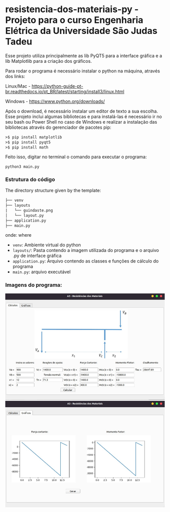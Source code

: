 # resistencia-dos-materiais-py - Projeto para o curso Engenharia Elétrica da Universidade São Judas Tadeu

Esse projeto utiliza principalmente as lib PyQT5 para a interface gráfica e a lib Matplotlib para a criação dos gráficos.

Para rodar o programa é necessário instalar o python na máquina, através dos links:

Linux/Mac - https://python-guide-pt-br.readthedocs.io/pt_BR/latest/starting/install3/linux.html

Windows - https://www.python.org/downloads/

Após o download, é necessário instalar um editor de texto a sua escolha. 
Esse projeto inclui algumas bibliotecas e para instalá-las é necessário ir no seu bash ou Power Shell no caso de Windows e realizar 
a instalação das bibliotecas através do gerenciador de pacotes pip:

```
>$ pip install matplotlib
>$ pip install pyqt5
>$ pip install math
```
Feito isso, digitar no terminal o comando para executar o programa:

```
python3 main.py
```

### Estrutura do código

The directory structure given by the template:

```
├── venv
├── layouts
|   └── guindaste.png
│   └── layout.py
├── application.py
├── main.py
```

onde:
where

- `venv`: Ambiente virtual do python
- `layouts/`: Pasta contendo a imagem utilizada do programa e o arquivo .py de interface gráfica
- `application.py`: Arquivo contendo as classes e funções de cálculo do programa
- `main.py`: arquivo executável


### Imagens do programa:
![Text](https://github.com/gabrieImoreira/resistencia-dos-materiais-py/blob/main/layouts/calculos-programa.jpg)
![Text](https://github.com/gabrieImoreira/resistencia-dos-materiais-py/blob/main/layouts/graficos-programa.jpg)

